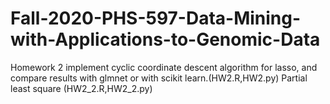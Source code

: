 # Fall-2020-PHS-597-Data-Mining-with-Applications-to-Genomic-Data

Homework 2 implement cyclic coordinate descent algorithm for lasso, and compare results with glmnet or with scikit learn.(HW2.R,HW2.py)
Partial least square (HW2_2.R,HW2_2.py)
